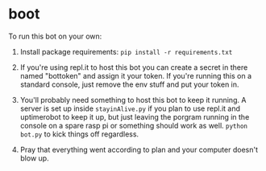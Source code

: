 # boot

To run this bot on your own:
1. Install package requirements: `pip install -r requirements.txt`

2. If you're using repl.it to host this bot you can create a secret in there named "bottoken" and assign it your token. If you're running this on a standard console, just remove the env stuff and put your token in. 

3. You'll probably need something to host this bot to keep it running. A server is set up inside `stayinAlive.py` if you plan to use repl.it and uptimerobot to keep it up, but just leaving the porgram running in the console on a spare rasp pi or something should work as well. `python bot.py` to kick things off regardless. 

4. Pray that everything went according to plan and your computer doesn't blow up.
